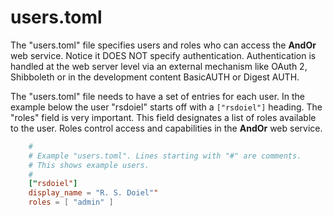
# users.toml

The "users.toml" file specifies users and roles who can access
the **AndOr** web service. Notice it DOES NOT specify authentication.
Authentication is handled at the web server level via an 
external mechanism like OAuth 2, Shibboleth or in the development
content BasicAUTH or Digest AUTH.

The "users.toml" file needs to have a set of entries for each 
user. In the example below the user "rsdoiel" starts off with
a `["rsdoiel"]` heading. The "roles" field is very important.
This field designates a list of roles available to the user.
Roles control access and capabilities in the **AndOr**
web service.

```toml
    #
    # Example "users.toml". Lines starting with "#" are comments.
    # This shows example users.
    #
    ["rsdoiel"]
    display_name = "R. S. Doiel""
    roles = [ "admin" ]
```
